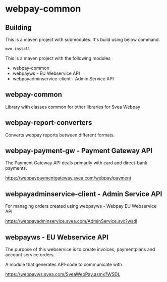 # webpay-common

## Building

This is a maven project with submodules. It's build using below command.

    mvn install

This is a maven project with the following modules

* webpay-common
* webpayws - EU Webservice API
* webpayadminservice-client - Admin Service API

## webpay-common

Library with classes common for other libraries for Svea Webpay

## webpay-report-converters

Converts webpay reports between different formats.

## webpay-payment-gw - Payment Gateway API

The Payment Gateway API deals primarily with card and direct-bank payments.

https://webpaypaymentgateway.svea.com/webpay/payment

## webpayadminservice-client - Admin Service API

For managing orders created using webpayws - Webpay EU Webservice API

https://webpayadminservice.svea.com/AdminService.svc?wsdl

## webpayws - EU Webservice API

The purpose of this webservice is to create invoices, paymentplans and account service orders.

A module that generates API-code to communicate with 

https://webpayws.svea.com/SveaWebPay.asmx?WSDL

